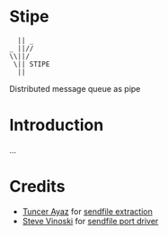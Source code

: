 # Stipe

      || _
    _ ||//
    \\||/
     \|| STIPE
      ||

Distributed message queue as pipe

# Introduction

...

# Credits

 * [Tuncer Ayaz](tuncer.ayaz@gmail.com) for [sendfile extraction](https://github.com/tuncer/sendfile)
 * [Steve Vinoski](vinoski@ieee.org) for
   [sendfile port driver](https://github.com/klacke/yaws/blob/master/c_src/yaws_sendfile_drv.c)
 
